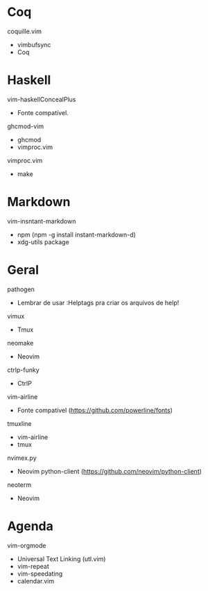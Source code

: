 Coq
===

coquille.vim
- vimbufsync
- Coq


Haskell
=======

vim-haskellConcealPlus
- Fonte compatível.

ghcmod-vim
- ghcmod
- vimproc.vim

vimproc.vim
- make


Markdown
========

vim-insntant-markdown
- npm (npm -g install instant-markdown-d)
- xdg-utils package

Geral
=====

pathogen
- Lembrar de usar :Helptags pra criar os arquivos de help!

vimux
- Tmux

neomake
- Neovim

ctrlp-funky
- CtrlP

vim-airline
- Fonte compatível (https://github.com/powerline/fonts)

tmuxline
- vim-airline
- tmux

nvimex.py
- Neovim python-client (https://github.com/neovim/python-client)

neoterm
- Neovim

Agenda
======

vim-orgmode
- Universal Text Linking (utl.vim)
- vim-repeat
- vim-speedating
- calendar.vim
